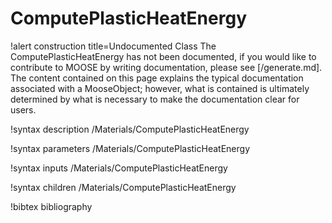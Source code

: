 <!-- MOOSE Documentation Stub: Remove this when content is added. -->

# ComputePlasticHeatEnergy

!alert construction title=Undocumented Class
The ComputePlasticHeatEnergy has not been documented, if you would like to contribute to MOOSE by
writing documentation, please see [/generate.md]. The content contained on this page explains
the typical documentation associated with a MooseObject; however, what is contained is ultimately
determined by what is necessary to make the documentation clear for users.

!syntax description /Materials/ComputePlasticHeatEnergy

!syntax parameters /Materials/ComputePlasticHeatEnergy

!syntax inputs /Materials/ComputePlasticHeatEnergy

!syntax children /Materials/ComputePlasticHeatEnergy

!bibtex bibliography
